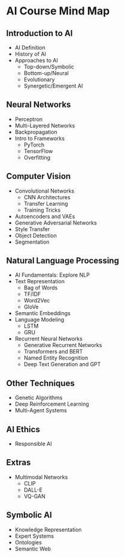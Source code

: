 # AI Course Mind Map

## Introduction to AI
- AI Definition
- History of AI
- Approaches to AI
  - Top-down/Symbolic
  - Bottom-up/Neural
  - Evolutionary
  - Synergetic/Emergent AI

## Neural Networks
- Perceptron
- Multi-Layered Networks
- Backpropagation
- Intro to Frameworks
  - PyTorch
  - TensorFlow
  - Overfitting

## Computer Vision
- Convolutional Networks
  - CNN Architectures
  - Transfer Learning
  - Training Tricks
- Autoencoders and VAEs
- Generative Adversarial Networks
- Style Transfer
- Object Detection
- Segmentation

## Natural Language Processing
- AI Fundamentals: Explore NLP
- Text Representation
  - Bag of Words
  - TF/IDF
  - Word2Vec
  - GloVe
- Semantic Embeddings
- Language Modeling
  - LSTM
  - GRU
- Recurrent Neural Networks
  - Generative Recurrent Networks
  - Transformers and BERT
  - Named Entity Recognition
  - Deep Text Generation and GPT

## Other Techniques
- Genetic Algorithms
- Deep Reinforcement Learning
- Multi-Agent Systems

## AI Ethics
- Responsible AI

## Extras
- Multimodal Networks
  - CLIP
  - DALL-E
  - VQ-GAN

## Symbolic AI
- Knowledge Representation
- Expert Systems
- Ontologies
- Semantic Web

